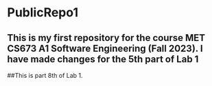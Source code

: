 # PublicRepo1
## This is my first repository for the course MET CS673 A1 Software Engineering (Fall 2023). I have made changes for the 5th part of Lab 1
##This is part 8th of Lab 1.

